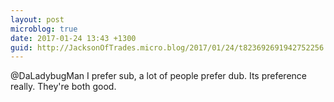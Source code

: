 ```yaml
---
layout: post
microblog: true
date: 2017-01-24 13:43 +1300
guid: http://JacksonOfTrades.micro.blog/2017/01/24/t823692691942752256.html
---
```

@DaLadybugMan I prefer sub, a lot of people prefer dub. Its preference really. They're both good.
